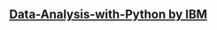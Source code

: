 ## [Data-Analysis-with-Python by IBM](https://www.coursera.org/learn/data-analysis-with-python/home/welcome)
